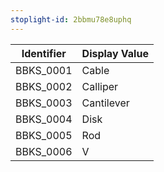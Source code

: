 ```yaml
---
stoplight-id: 2bbmu78e8uphq
---
```


Identifier  |  Display Value
------------|---------------
BBKS_0001   |  Cable
BBKS_0002   |  Calliper
BBKS_0003   |  Cantilever
BBKS_0004   |  Disk
BBKS_0005   |  Rod
BBKS_0006   |  V